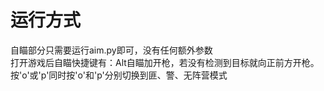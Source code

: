 # 运行方式
自瞄部分只需要运行aim.py即可，没有任何额外参数<br>
打开游戏后自瞄快捷键有：Alt自瞄加开枪，若没有检测到目标就向正前方开枪。按'o'或'p'同时按'o'和'p'分别切换到匪、警、无阵营模式<br>

